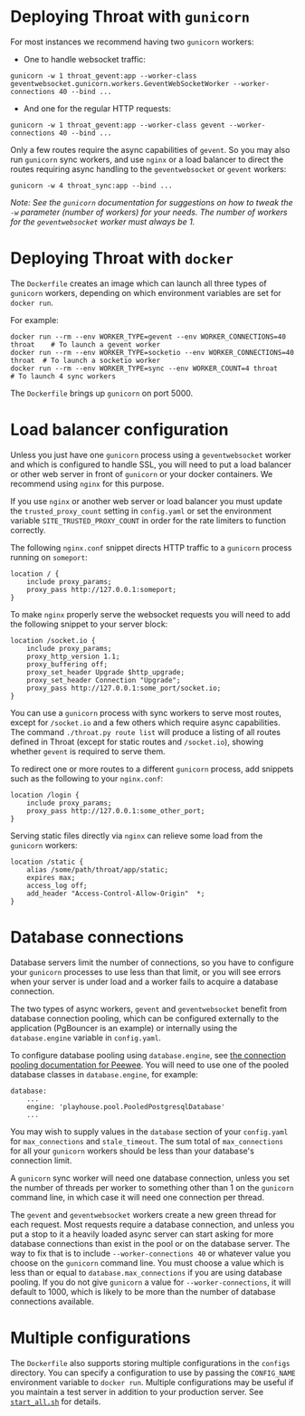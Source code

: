 # Deploying Throat with `gunicorn`

For most instances we recommend having two `gunicorn` workers:

- One to handle websocket traffic:
```
gunicorn -w 1 throat_gevent:app --worker-class geventwebsocket.gunicorn.workers.GeventWebSocketWorker --worker-connections 40 --bind ...
```

- And one for the regular HTTP requests:
```
gunicorn -w 1 throat_gevent:app --worker-class gevent --worker-connections 40 --bind ...
```

Only a few routes require the async capabilities of `gevent`.  So you may also run `gunicorn`  sync workers, and
use `nginx` or a load balancer to direct the routes requiring async handling to the `geventwebsocket` or `gevent` workers:

```
gunicorn -w 4 throat_sync:app --bind ...
```

*Note: See the `gunicorn` documentation for suggestions on how to tweak the `-w` parameter (number of workers) for your needs.  The number of workers for the `geventwebsocket` worker must always be 1.*


# Deploying Throat with `docker`

The `Dockerfile` creates an image which can launch all three types of `gunicorn` workers, depending on which environment variables are set for `docker run`.

For example:

```
docker run --rm --env WORKER_TYPE=gevent --env WORKER_CONNECTIONS=40 throat    # To launch a gevent worker
docker run --rm --env WORKER_TYPE=socketio --env WORKER_CONNECTIONS=40 throat  # To launch a socketio worker
docker run --rm --env WORKER_TYPE=sync --env WORKER_COUNT=4 throat      # To launch 4 sync workers
```

The `Dockerfile` brings up `gunicorn` on port 5000.

# Load balancer configuration

Unless you just have one `gunicorn` process using a `geventwebsocket` worker and which is configured to handle SSL, you will need to put a load balancer or other web server in front of `gunicorn` or your docker containers. We recommend using `nginx` for this purpose.

If you use `nginx` or another web server or load balancer you must update the `trusted_proxy_count` setting in `config.yaml` or set the environment variable `SITE_TRUSTED_PROXY_COUNT` in order for the rate limiters to function correctly.

The following `nginx.conf` snippet directs HTTP traffic to a `gunicorn` process running on `someport`:

```
location / {
    include proxy_params;
    proxy_pass http://127.0.0.1:someport;
}
```
 
To make `nginx` properly serve the websocket requests you will need to add the following snippet to your
server block:

```
location /socket.io {
    include proxy_params;
    proxy_http_version 1.1;
    proxy_buffering off;
    proxy_set_header Upgrade $http_upgrade;
    proxy_set_header Connection "Upgrade";
    proxy_pass http://127.0.0.1:some_port/socket.io;
}
```

You can use a `gunicorn` process with sync workers to serve most routes, except for `/socket.io` and a few others which require async capabilities.  The command `./throat.py route list` will produce a listing of all routes defined in Throat (except for static routes and `/socket.io`), showing whether `gevent` is required to serve them.

To redirect one or more routes to a different `gunicorn` process, add snippets such as the following to your `nginx.conf`:

```
location /login {
    include proxy_params;
    proxy_pass http://127.0.0.1:some_other_port;
}
```

Serving static files directly via `nginx` can relieve some load from the `gunicorn` workers:

```
location /static {
    alias /some/path/throat/app/static;
    expires max;
    access_log off;
    add_header "Access-Control-Allow-Origin"  *;
}
```

# Database connections

Database servers limit the number of connections, so you have to configure your `gunicorn` processes to use less than that limit, or you will see errors when your server is under load and a worker fails to acquire a database connection.

The two types of async workers, `gevent` and `geventwebsocket` benefit from database connection pooling, which can be configured externally to the application (PgBouncer is an example) or internally using the `database.engine` variable in `config.yaml`.
 
To configure database pooling using `database.engine`, see [the connection pooling documentation for Peewee](http://docs.peewee-orm.com/en/latest/peewee/playhouse.html#connection-pool).  You will need to use one of the pooled database classes in `database.engine`, for example:

```
database:
    ...
    engine: 'playhouse.pool.PooledPostgresqlDatabase'
    ...
```

You may wish to supply values in the `database` section of your `config.yaml` for `max_connections` and `stale_timeout`.  The sum total of `max_connections` for all your `gunicorn` workers should be less than your database's connection limit.

A `gunicorn` sync worker will need one database connection, unless you set the number of threads per worker to something other than 1 on the `gunicorn` command line, in which case it will need one connection per thread.

The `gevent` and `geventwebsocket` workers create a new green thread for each request.  Most requests require a database connection, and unless you put a stop to it a heavily loaded async server can start asking for more database connections than exist in the pool or on the database server.  The way to fix that is to include `--worker-connections 40` or whatever value you choose on the `gunicorn` command line.  You must choose a value which is less than or equal to `database.max_connections` if you are using database pooling.  If you do not give `gunicorn` a value for `--worker-connections`, it will default to 1000, which is likely to be more than the number of database connections available.

# Multiple configurations

The `Dockerfile` also supports storing multiple configurations in the `configs` directory.  You can specify a configuration to use by passing the `CONFIG_NAME` environment variable to `docker run`.  Multiple configurations may be useful if you maintain a test server in addition to your production server.  See [`start_all.sh`](start_all.sh) for details.
